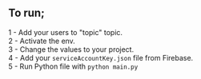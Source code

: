 ## To run;
1 - Add your users to "topic" topic. <br>
2 - Activate the env. <br>
3 - Change the values to your project. <br>
4 - Add your ```serviceAccountKey.json``` file from Firebase.<br>
5 - Run Python file with ```python main.py```<br>
